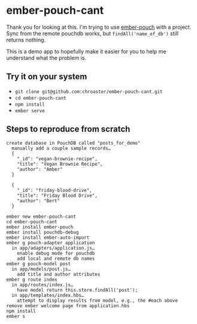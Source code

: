 # ember-pouch-cant

Thank you for looking at this. I'm trying to use [ember-pouch](https://github.com/pouchdb-community/ember-pouch) with a project. Sync from the remote pouchdb works, but `findAll('name_of_db')` still returns nothing. 

This is a demo app to hopefully make it easier for you to help me understand what the problem is.

## Try it on your system

* `git clone git@github.com:chroaster/ember-pouch-cant.git`
* `cd ember-pouch-cant`
* `npm install`
* `ember serve`

## Steps to reproduce from scratch 
```
create database in PouchDB called "posts_for_demo"
  manually add a couple sample records…
  {
    "_id": "vegan-brownie-recipe",
    "title": "Vegan Brownie Recipe",
    "author": "Amber"
  }

  {
    "_id": "friday-blood-drive",
    "title": "Friday Blood Drive",
    "author": "Bert"
  }

ember new ember-pouch-cant
cd ember-pouch-cant
ember install ember-pouch
ember install pouchdb-debug
ember install ember-auto-import
ember g pouch-adapter application
  in app/adapters/application.js…
    enable debug mode for pouchdb
    add local and remote db names
ember g pouch-model post
  in app/models/post.js…
    add title and author attributes
ember g route index
  in app/routes/index.js…
    have model return this.store.findAll('post');
  in app/templates/index.hbs…
    attempt to display results from model, e.g., the #each above
remove ember welcome page from application.hbs
npm install
ember s
```
